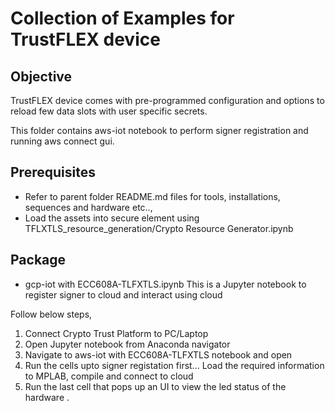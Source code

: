 # Collection of Examples for TrustFLEX device

## Objective
TrustFLEX device comes with pre-programmed configuration and options to reload few data slots with user specific secrets.

This folder contains aws-iot notebook to perform signer registration and running aws connect gui.

## Prerequisites
   - Refer to parent folder README.md files for tools, installations, sequences and hardware etc..,
   - Load the assets into secure element using TFLXTLS_resource_generation/Crypto Resource Generator.ipynb

## Package
 - gcp-iot with ECC608A-TLFXTLS.ipynb
This is a Jupyter notebook to register signer to cloud and interact using cloud

Follow below steps,
1. Connect Crypto Trust Platform to PC/Laptop
2. Open Jupyter notebook from Anaconda navigator
3. Navigate to aws-iot with ECC608A-TLFXTLS notebook and open
4. Run the cells upto signer registation first... Load the required information to MPLAB, compile and connect to cloud
5. Run the last cell that pops up an UI to view the led status of the hardware .
